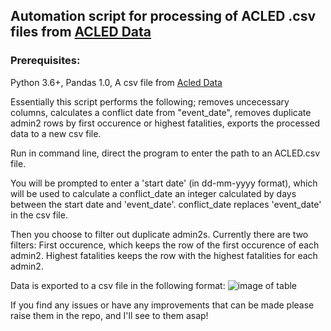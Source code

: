## Automation script for processing of ACLED .csv files from [ACLED Data](https://acleddata.com/data-export-tool/)

### Prerequisites:
Python 3.6+,
Pandas 1.0,
A csv file from [Acled Data](https://acleddata.com/data-export-tool/)


Essentially this script performs the following; removes uncecessary columns, calculates a conflict date from "event_date", removes  duplicate admin2 rows by first occurence or highest fatalities, exports the processed data to a new csv file.

Run in command line, direct the program to enter the path to an ACLED.csv file.

You will be prompted to enter a 'start date' (in dd-mm-yyyy format), which will be used to calculate a conflict_date an integer calculated by days between the start date and 'event_date'. conflict_date replaces 'event_date' in the csv file.

Then you choose to filter out duplicate admin2s. Currently there are two filters: First occurence, which keeps the row of the first occurence of each admin2. Highest fatalities keeps the row with the highest fatalities for each admin2.


Data is exported to a csv file in the following format:
![image of table](https://i.ibb.co/nnp6kZz/Screenshot-2020-04-25-Tom-Automation-tasks.png)


If you find any issues or have any improvements that can be made please raise them in the repo, and I'll see to them asap!








